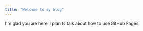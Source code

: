 ```yaml
---
title: "Welcome to my blog"
---
```


I'm glad you are here. I plan to talk about how to use GitHub Pages
